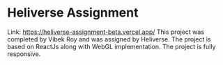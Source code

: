 # Heliverse Assignment

Link: https://heliverse-assignment-beta.vercel.app/
This project was completed by Vibek Roy and was assigned by Heliverse.
The project is based on ReactJs along with WebGL implementation.
The project is fully responsive.
